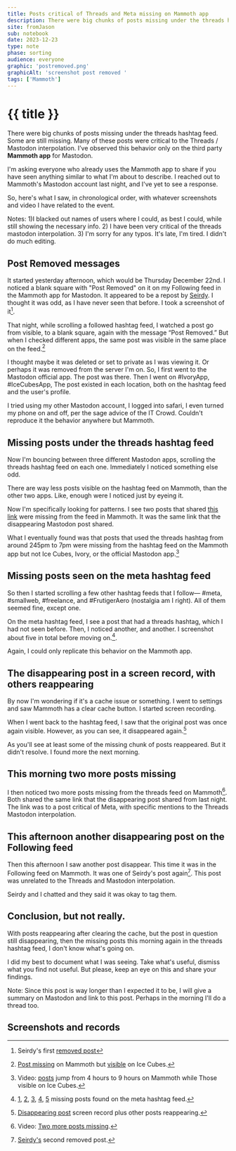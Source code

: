 ```yaml
---
title: Posts critical of Threads and Meta missing on Mammoth app
description: There were big chunks of posts missing under the threads hashtag feed. Some are still missing. Many of these posts were critical to the Threads / Mastodon interpolation. 
site: fromJason
sub: notebook
date: 2023-12-23
type: note
phase: sorting
audience: everyone
graphic: 'postremoved.png'
graphicAlt: 'screenshot post removed '
tags: ['Mammoth']
---
```

# {{ title }}

There were big chunks of posts missing under the threads hashtag feed. Some are still missing. Many of these posts were critical to the Threads / Mastodon interpolation. I’ve observed this behavior only on the third party **Mammoth app** for Mastodon. 

I'm asking everyone who already uses the Mammoth app to share if you have seen anything similar to what I'm about to describe. I reached out to Mammoth's Mastodon account last night, and I've yet to see a response. 

So, here's what I saw, in chronological order, with whatever screenshots and video I have related to the event. 

Notes: 1)I blacked out names of users where I could, as best I could, while still showing the necessary info. 2) I have been very critical of the threads mastodon interpolation. 3) I'm sorry for any typos. It's late, I'm tired. I didn't do much editing.

## Post Removed messages

It started yesterday afternoon, which would be Thursday December 22nd. I noticed a blank square with "Post Removed" on it on my Following feed in the Mammoth app for Mastodon. It appeared to be a repost by [Seirdy](https://pleroma.envs.net/users/Seirdy). I thought it was odd, as I have never seen that before. I took a screenshot of it[^1]. 

That night, while scrolling a followed hashtag feed, I watched a post go from visible, to a blank square, again with the message “Post Removed.” But when I checked different apps, the same post was visible in the same place on the feed.[^2]

I thought maybe it was deleted or set to private as I was viewing it. Or perhaps it was removed from the server I'm on. So, I first went to the Mastodon official app. The post was there. Then I went on #IvoryApp, #IceCubesApp, The post existed in each location, both on the hashtag feed and the user's profile. 

I tried using my other Mastodon account, I logged into safari, I even turned my phone on and off, per the sage advice of the IT Crowd. Couldn't reproduce it the behavior anywhere but Mammoth. 

## Missing posts under the threads hashtag feed

Now I'm bouncing between three different Mastodon apps, scrolling the threads hashtag feed on each one. Immediately I noticed something else odd. 

There are way less posts visible on the hashtag feed on Mammoth, than the other two apps. Like, enough were I noticed just by eyeing it. 

Now I'm specifically looking for patterns. I see two posts that shared [this link](https://erinkissane.com/untangling-threads) were missing from the feed in Mammoth. It was the same link that the disappearing Mastodon post shared. 

What I eventually found was that posts that used the threads hashtag from around 245pm to 7pm were missing from the hashtag feed on the Mammoth app but not Ice Cubes, Ivory, or the official Mastodon app.[^3]

## Missing posts seen on the meta hashtag feed


So then I started scrolling a few other hashtag feeds that I follow— #meta, #smallweb, #freelance, and #FrutigerAero (nostalgia am I right). All of them seemed fine, except one.

On the meta hashtag feed, I see a post that had a threads hashtag, which I had not seen before. Then, I noticed another, and another. I screenshot about five in total before moving on.[^4]. 

Again, I could only replicate this behavior on the Mammoth app. 

## The disappearing post in a screen record, with others reappearing 

By now I'm wondering if it's a cache issue or something. I went to settings and saw Mammoth has a clear cache button. I started screen recording. 

When I went back to the hashtag feed, I saw that the original post was once again visible. However, as you can see, it disappeared again.[^5]

As you'll see at least some of the missing chunk of posts reappeared. But it didn't resolve. I found more the next morning.

## This morning two more posts missing 

I then noticed two more posts missing from the threads feed on Mammoth[^6]. Both shared the same link that the disappearing post shared from last night. The link was to a post critical of Meta, with specific mentions to the Threads Mastodon interpolation. 

## This afternoon another disappearing post on the Following feed 

Then this afternoon I saw another post disappear. This time it was in the Following feed on Mammoth. It was one of Seirdy's post again[^7]. This post was unrelated to the Threads and Mastodon interpolation. 

Seirdy and I chatted and they said it was okay to tag them. 

## Conclusion, but not really. 

With posts reappearing after clearing the cache, but the post in question still disappearing, then the missing posts this morning again in the threads hashtag feed, I don't know what's going on. 

I did my best to document what I was seeing. Take what's useful, dismiss what you find not useful. But please, keep an eye on this and share your findings. 

Note: Since this post is way longer than I expected it to be, I will give a summary on Mastodon and link to this post. Perhaps in the morning I'll do a thread too. 

## Screenshots and records

[^1]: Seirdy's first [removed post](https://www.fromjason.xyz/img/IMG_2973.jpg)

[^2]: [Post missing](https://www.fromjason.xyz/img/IMG_2979.jpg) on Mammoth but [visible](https://www.fromjason.xyz/img/IMG_2984.jpg) on Ice Cubes. 

[^3]: Video: [posts](https://fromjason.notion.site/Missing-posts-59807f220d1e49ff859bcbe576376b4f?pvs=4) jump from 4 hours to 9 hours on Mammoth while Those visible on Ice Cubes. 

[^4]: [1](https://www.fromjason.xyz/img/IMG_2999.jpg), [2](https://www.fromjason.xyz/img/IMG_3001.jpg), [3](IMG_3002.jpg), [4](https://www.fromjason.xyz/img/IMG_3003.jpg), [5](https://www.fromjason.xyz/img/IMG_3004.jpg) missing posts found on the meta hashtag feed. 

[^5]: [Disappearing post](https://fromjason.notion.site/Posts-removed-again-044e79c9c8184b60acddc1feeef09624?pvs=4) screen record plus other posts reappearing. 

[^6]: Video: [Two more posts missing](https://fromjason.notion.site/2-more-missing-posts-eea11fe209724912b0f32895ebcc04b0?pvs=4). 

[^7]: [Seirdy's](https://www.fromjason.xyz/img/IMG_3035.jpg) second removed post. 





